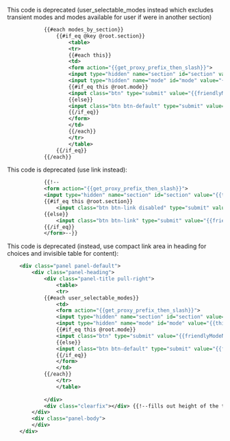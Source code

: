 This code is deprecated (user_selectable_modes instead which excludes transient modes and modes available for user if were in another section)
```xml
			{{#each modes_by_section}}
				{{#if_eq @key @root.section}}
					<table>
					<tr>
					{{#each this}}
					<td>
					<form action="{{get_proxy_prefix_then_slash}}">
					<input type="hidden" name="section" id="section" value="{{@root.section}}"/>
					<input type="hidden" name="mode" id="mode" value="{{this}}" />
					{{#if_eq this @root.mode}}
					<input class="btn" type="submit" value="{{friendlyModeName this}}" />
					{{else}}
					<input class="btn btn-default" type="submit" value="{{friendlyModeName this}}" />
					{{/if_eq}}
					</form>
					</td>
					{{/each}}
					</tr>
					</table>
				{{/if_eq}}
			{{/each}}
```

This code is deprecated (use link instead):
```xml
			{{!--
			<form action="{{get_proxy_prefix_then_slash}}">
			<input type="hidden" name="section" id="section" value="{{this}}"/>
			{{#if_eq this @root.section}}
				<input class="btn btn-link disabled" type="submit" value="{{friendlySectionName this}}" />
			{{else}}
				<input class="btn btn-link" type="submit" value="{{friendlySectionName this}}" />
			{{/if_eq}}
			</form>--}}
```

This code is deprecated (instead, use compact link area in heading for choices and invisible table for content):
```xml
	<div class="panel panel-default">
		<div class="panel-heading">
			<div class="panel-title pull-right">
				<table>
				<tr>
			{{#each user_selectable_modes}}
				<td>
				<form action="{{get_proxy_prefix_then_slash}}">
				<input type="hidden" name="section" id="section" value="{{@root.section}}"/>
				<input type="hidden" name="mode" id="mode" value="{{this}}" />
				{{#if_eq this @root.mode}}
				<input class="btn" type="submit" value="{{friendlyModeName this}}" />
				{{else}}
				<input class="btn btn-default" type="submit" value="{{friendlyModeName this}}" />
				{{/if_eq}}
				</form>
				</td>
			{{/each}}
				</tr>
				</table>
			
			</div>
			<div class="clearfix"></div> {{!--fills out height of the title row, so float doesn't cause text to hang out the bottom--}}
		</div>
		<div class="panel-body">
		</div>
	</div>
```	
